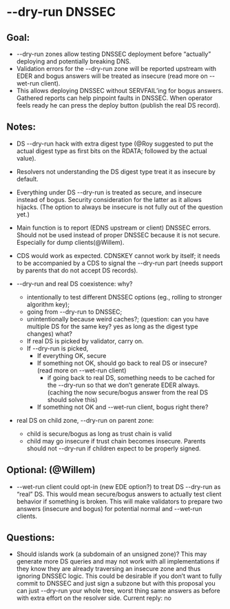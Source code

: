 # --dry-run DNSSEC

## Goal:
* --dry-run zones allow testing DNSSEC deployment before “actually” deploying
  and potentially breaking DNS.
* Validation errors for the --dry-run zone will be reported upstream with EDER
  and bogus answers will be treated as insecure (read more on --wet-run client).
* This allows deploying DNSSEC without SERVFAIL’ing for bogus answers. Gathered
  reports can help pinpoint faults in DNSSEC. When operator feels ready he can
  press the deploy button (publish the real DS record).

## Notes:
* DS --dry-run hack with extra digest type (@Roy suggested to put the actual
  digest type as first bits on the RDATA; followed by the actual value).
* Resolvers not understanding the DS digest type treat it as insecure by default.
* Everything under DS --dry-run is treated as secure, and insecure instead of
  bogus. Security consideration for the latter as it allows hijacks.
  (The option to always be insecure is not fully out of the question yet.)
* Main function is to report (EDNS upstream or client) DNSSEC errors. Should
  not be used instead of proper DNSSEC because it is not secure.
  Especially for dump clients(@Willem).
* CDS would work as expected. CDNSKEY cannot work by itself; it needs to be
  accompanied by a CDS to signal the --dry-run part (needs support by parents
  that do not accept DS records).
* --dry-run and real DS coexistence:
  why?
  * intentionally to test different DNSSEC options (eg., rolling to stronger
    algorithm key);
  * going from --dry-run to DNSSEC;
  * unintentionally because weird caches?;
  (question: can you have multiple DS for the same key?
             yes as long as the digest type changes)
  what?
  * If real DS is picked by validator, carry on.
  * If --dry-run is picked,
    * If everything OK, secure
    * If something not OK, should go back to real DS or insecure? (read more on
      --wet-run client)
      * if going back to real DS, something needs to be cached for the --dry-run
        so that we don’t generate EDER always. (caching the now secure/bogus
        answer from the real DS should solve this)
    * If something not OK and --wet-run client, bogus right there?

* real DS on child zone, --dry-run on parent zone:
  * child is secure/bogus as long as trust chain is valid
  * child may go insecure if trust chain becomes insecure. Parents should not
    --dry-run if children expect to be properly signed.

## Optional: (@Willem)
* --wet-run client could opt-in (new EDE option?) to treat DS --dry-run as
  “real” DS. This would mean secure/bogus answers to actually test client
  behavior if something is broken. This will make validators to prepare two
  answers (insecure and bogus) for potential normal and --wet-run clients.

## Questions:
* Should islands work (a subdomain of an unsigned zone)? This may generate more
  DS queries and may not work with all implementations if they know they are
  already traversing an insecure zone and thus ignoring DNSSEC logic. This
  could be desirable if you don’t want to fully commit to DNSSEC and just sign
  a subzone but with this proposal you can just --dry-run your whole
  tree, worst thing same answers as before with extra effort on the resolver
  side.
  Current reply: no
